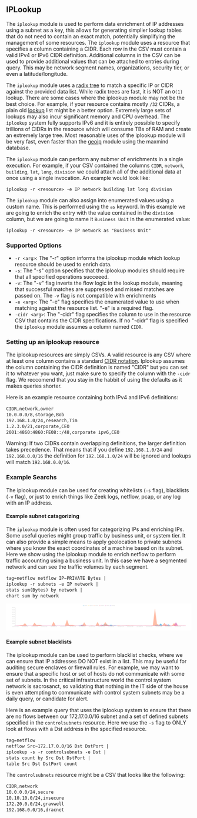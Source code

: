 ## IPLookup

The `iplookup` module is used to perform data enrichment of IP addresses using a subnet as a key, this allows for generating simplier lookup tables that do not need to contain an exact match, potentially simplifying the management of some resources.  The `iplookup` module uses a resource that specifies a column containing a CIDR.  Each row in the CSV must contain a valid IPv4 or IPv6 CIDR definition.  Additional columns in the CSV can be used to provide additional values that can be attached to entries during query.  This may be network segment names, organizations, security tier, or even a latitude/longitude.

The `iplookup` module uses a [radix tree](https://en.wikipedia.org/wiki/Radix_tree) to match a specific IP or CIDR against the provided data list.  While radix trees are fast, it is NOT an `O(1)` lookup.  There are some cases where the iplookup module may not be the best choice.  For example, if your resource contains mostly `/32` CIDRs, a plain old [lookup](../lookup/lookup.md) list might be a better option.  Extremely large sets of lookups may also incur significant memory and CPU overhead.  The `iplookup` system fully supports IPv6 and it is entirely possible to specify trillions of CIDRs in the resource which will consume TBs of RAM and create an extremely large tree.  Most reasonable uses of the iplookup module will be very fast, even faster than the [geoip](../geoip/geoip.md) module using the maxmind database.

The `iplookup` module can perform any nubmer of enrichments in a single execution.  For example, if your CSV contained the columns `CIDR`, `network`, `building`, `lat`, `long`, `division` we could attach all of the additional data at once using a single invocation.  An example would look like:

```
iplookup -r <resource> -e IP network building lat long division
```

The `iplookup` module can also assign into enumerated values using a custom name.  This is performed using the `as` keyword.  In this example we are going to enrich the entry with the value contained in the `division` column, but we are going to name it `Business Unit` in the enumerated value:

```
iplookup -r <resource> -e IP network as "Business Unit"
```

### Supported Options
* `-r <arg>`: The "-r" option informs the iplookup module which lookup resource should be used to enrich data.
* `-s`: The "-s" option specifies that the iplookup modules should require that all specified operations succeeed.
* `-v`: The "-v" flag inverts the flow logic in the lookup module, meaning that successful matches are suppressed and missed matches are passed on.  The `-v` flag is not compatible with enrichments
* `-e <arg>`: The "-e" flag specifies the enumerated value to use when matching against the resource list.  "-e" is a required flag.
* `-cidr <arg>`: The "-cidr" flag specifies the column to use in the resource CSV that contains the CIDR specifications.  If no "-cidr" flag is specified the `iplookup` module assumes a column named `CIDR`.

### Setting up an iplookup resource

The iplookup resources are simply CSVs.  A valid resource is any CSV where at least one column contains a standard [CIDR notation](https://en.wikipedia.org/wiki/Classless_Inter-Domain_Routing#CIDR_notation).  Iplookup assumes the column containing the CIDR definition is named "CIDR" but you can set it to whatever you want, just make sure to specify the column with the `-cidr` flag.  We reccomend that you stay in the habbit of using the defaults as it makes queries shorter.

Here is an example resource containing both IPv4 and IPv6 definitions:

```
CIDR,network,owner
10.0.0.0/8,storage,Bob
192.168.1.0/24,research,Tim
1.2.3.0/21,corporate,CEO
2001:4860:4860:FE08::/48,corporate ipv6,CEO
```

Warning: If two CIDRs contain overlapping definitions, the larger definition takes precedence.  That means that if you define `192.168.1.0/24` and `192.168.0.0/16` the definition for `192.168.1.0/24` will be ignored and lookups will match `192.168.0.0/16`.

### Example Searchs

The iplookup module can be used for creating whitelists (`-s` flag), blacklists (`-v` flag), or just to enrich things like Zeek logs, netflow, pcap, or any log with an IP address.

#### Example subnet catagorizing

The `iplookup` module is often used for categorizing IPs and enriching IPs.  Some useful queries might group traffic by business unit, or system tier.  It can also provide a simple means to apply geolocation to private subnets where you know the exact coordinates of a machine based on its subnet.  Here we show using the iplookup module to enrich netflow to perform traffic accounting using a business unit.  In this case we have a segmented network and can see the traffic volumes by each segment.

```
tag=netflow netflow IP~PRIVATE Bytes |
iplookup -r subnets -e IP network |
stats sum(Bytes) by network |
chart sum by network
```

![](traffic.png)

####  Example subnet blacklists

The iplookup module can be used to perform blacklist checks, where we can ensure that IP addresses DO NOT exist in a list.  This may be useful for auditing secure enclaves or firewall rules.  For example, we may want to ensure that a specific host or set of hosts do not communicate with some set of subnets.  In the critical infrastructure world the control system network is sacrosanct, so validating that nothing in the IT side of the house is even attempting to communicate with control system subnets may be a daily query, or candidate for alert.

Here is an example query that uses the iplookup system to ensure that there are no flows between our 172.17.0.0/16 subnet and a set of defined subnets specified in the `controlsubnets` resource.  Here we use the `-s` flag to ONLY look at flows with a Dst address in the specified resource.

```
tag=netflow
netflow Src~172.17.0.0/16 Dst DstPort |
iplookup -s -r controlsubnets -e Dst |
stats count by Src Dst DstPort |
table Src Dst DstPort count
```

The `controlsubnets` resource might be a CSV that looks like the following:

```
CIDR,network
10.0.0.0/24,secure
10.10.10.0/24,insecure
172.20.0.0/24,gravwell
192.168.0.0/16,dracnet
```
